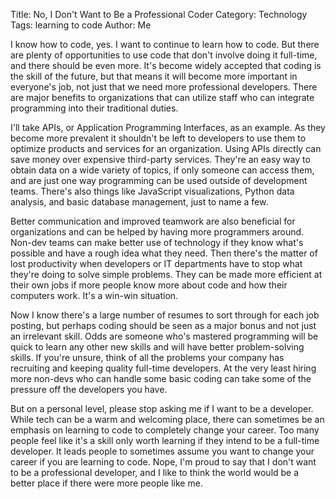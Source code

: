 Title: No, I Don't Want to Be a Professional Coder
Category: Technology
Tags: learning to code
Author: Me


I know how to code, yes. I want to continue to learn how to code. But there are plenty of opportunities to use code that don't involve doing it full-time, and there should be even more. It's become widely accepted that coding is the skill of the future, but that means it will become more important in everyone's job, not just that we need more professional developers. There are major benefits to organizations that can utilize staff who can integrate programming into their traditional duties.

I'll take APIs, or Application Programming Interfaces, as an example. As they become more prevalent it shouldn't be left to developers to use them to optimize products and services for an organization. Using APIs directly can save money over expensive third-party services. They're an easy way to obtain data on a wide variety of topics, if only someone can access them, and are just one way programming can be used outside of development teams. There's also things like JavaScript visualizations, Python data analysis, and basic database management, just to name a few.

Better communication and improved teamwork are also beneficial for organizations and can be helped by having more programmers around. Non-dev teams can make better use of technology if they know what's possible and have a rough idea what they need. Then there's the matter of lost productivity when developers or IT departments have to stop what they're doing to solve simple problems. They can be made more efficient at their own jobs if more people know more about code and how their computers work. It's a win-win situation. 

Now I know there's a large number of resumes to sort through for each job posting, but perhaps coding should be seen as a major bonus and not just an irrelevant skill. Odds are someone who's mastered programming will be quick to learn any other new skills and will have better problem-solving skills. If you're unsure, think of all the problems your company has recruiting and keeping quality full-time developers. At the very least hiring more non-devs who can handle some basic coding can take some of the pressure off the developers you have.

But on a personal level, please stop asking me if I want to be a developer. While tech can be a warm and welcoming place, there can sometimes be an emphasis on learning to code to completely change your career. Too many people feel like it's a skill only worth learning if they intend to be a full-time developer. It leads people to sometimes assume you want to change your career if you are learning to code. Nope, I'm proud to say that I don't want to be a professional developer, and I like to think the world would be a better place if there were more people like me.